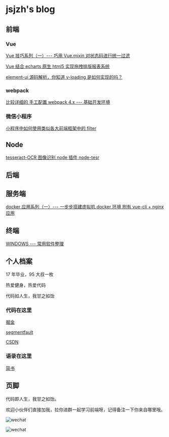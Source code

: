 # jsjzh's blog

## 前端

### Vue

[Vue 技巧系列（一）--- 巧用 Vue.mixin 对状态码进行统一过滤](https://github.com/jsjzh/blog/issues/1)

[Vue 结合 echarts 原生 html5 实现拖拽排版报表系统](https://github.com/jsjzh/blog/issues/6)

[element-ui 源码解析，你知道 v-loading 是如何实现的吗？](https://github.com/jsjzh/blog/issues/8)

### webpack

[比较详细的 手工配置 webpack 4.x --- 基础开发环境](https://github.com/jsjzh/blog/issues/3)

### 微信小程序

[小程序中如何使用类似各大前端框架中的 filter](https://github.com/jsjzh/blog/issues/2)

## Node

[tesseract-OCR 图像识别 node 插件 node-tesr](https://github.com/jsjzh/blog/issues/7)

## 后端

## 服务端

[docker 应用系列（一）--- 一步步搭建虚拟机 docker 环境 附有 vue-cli + nginx 应用](https://github.com/jsjzh/blog/issues/4)

## 终端

[WINDOWS --- 常用软件整理](https://github.com/jsjzh/blog/issues/5)

## 个人档案

17 年毕业，95 大叔一枚

热爱健身，热爱代码

代码如人生，我甘之如饴

### 代码在这里

[掘金](https://juejin.im/user/59b41d21f265da065b6682f7/posts)

[segmentfault](https://segmentfault.com/u/kusanzhongzou/articles)

[CSDN](https://blog.csdn.net/weixin_41917948)

### 语录在这里

[简书](https://www.jianshu.com/u/84ccf14285db)

## 页脚

代码即人生，我甘之如饴。

欢迎小伙伴们直接加我，拉你进群一起学习前端呀，记得备注一下你来自哪里哦。

![wechat](https://i.loli.net/2019/03/11/5c867208cc9c0.jpg)

![wechat](https://i.loli.net/2019/03/17/5c8e0dfc3dadf.jpg)
